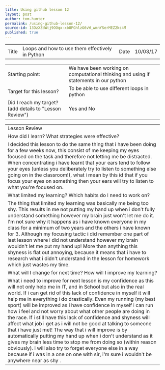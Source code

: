 ```yaml
---
title: Using github lesson 12
layout: post
author: tom.hunter
permalink: /using-github-lesson-12/
source-id: 13DzXZdWtj9OOqx-xb8PGhlzG6vW_wmnYSerMEZ2ks4M
published: true
---
```

<table>
  <tr>
    <td>Title</td>
    <td>Loops and how to use them effectively in Python</td>
    <td>Date</td>
    <td>10/03/17</td>
  </tr>
</table>


<table>
  <tr>
    <td>Starting point:</td>
    <td>We have been working on computational thinking and using if statements in our python</td>
  </tr>
  <tr>
    <td>Target for this lesson?</td>
    <td>To be able to use different loops in python</td>
  </tr>
  <tr>
    <td>Did I reach my target? 
(add details to "Lesson Review")</td>
    <td> Yes and No</td>
  </tr>
</table>


<table>
  <tr>
    <td>Lesson Review</td>
  </tr>
  <tr>
    <td>How did I learn? What strategies were effective? </td>
  </tr>
  <tr>
    <td>I decided this lesson to do the same thing that i have been doing for a few weeks now, this consist of me keeping my eyes focused on the task and therefore not letting me be distracted.
When concentrating i have learnt that your ears tend to follow your eyes (unless you deliberately try to listen to something else going on in the classroom!), what i mean by this id that if you focus your eyes on something then your ears will try to listen to what you're focused on. </td>
  </tr>
  <tr>
    <td>What limited my learning? Which habits do I need to work on? </td>
  </tr>
  <tr>
    <td>The thing that limited my learning was basically me being too shy. This results in me not putting my hand up when i don't fully understand something however my brain just won't let me do it. I'm not sure why it happens as i have known everyone in my class for a minimum of two years and the others i have known for 3. Although my focusing tactic i did remember one part of last lesson where i did not understand however my brain wouldn't let me put my hand up! More than anything this shyness is flat out annoying, because it means that i have to research what i didn't understand in the lesson for homework which just wastes my time.</td>
  </tr>
  <tr>
    <td>What will I change for next time? How will I improve my learning?</td>
  </tr>
  <tr>
    <td>What i need to improve for next lesson is my confidence as this will not only help me in IT, and in School but also in the real world. If i can get rid of this lack of confidence in myself it will help me in everything i do drastically. Even my running (my best sport) will be improved as i have confidence in myself i can run how i feel and not worry about what other people are doing in the race. If i still have this lack of confidence and shyness will affect what job i get as i will not be good at talking to someone that i have just met! The way that i will improve is by automatically putting my hand up when i don't understand as it gives my brain less time to stop me from doing so (within reason obviously). I will also try to forget everyone else in a way because if i was in a one on one with sir, i'm sure i wouldn't be anywhere near as shy .   </td>
  </tr>
</table>


